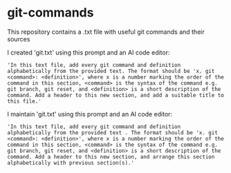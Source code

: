 # git-commands

This repository contains a .txt file with useful git commands and their sources

I created 'git.txt' using this prompt and an AI code editor:

    'In this text file, add every git command and definition alphabetically from the provided text. The format should be 'x. git <command>: <definition>', where x is a number marking the order of the command in this section, <command> is the syntax of the command e.g. git branch, git reset, and <definition> is a short description of the command. Add a header to this new section, and add a suitable title to this file.'

I maintain 'git.txt' using this prompt and an AI code editor:

    'In this text file, add every git command and definition alphabetically from the provided text . The format should be 'x. git <command>: <definition>', where x is a number marking the order of the command in this section, <command> is the syntax of the command e.g. git branch, git reset, and <definition> is a short description of the command. Add a header to this new section, and arrange this section alphabetically with previous section(s).'